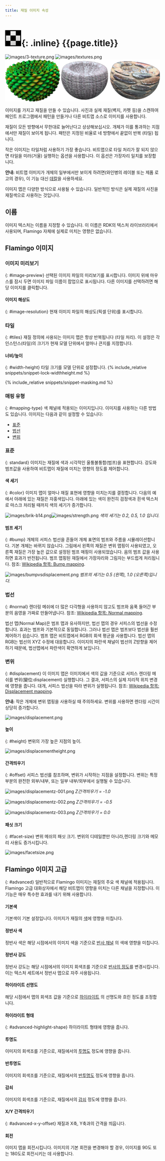 ```yaml
---
title: 재질 이미지 속성
---
```



# ![images/images.svg](images/images.svg){: .inline} {{page.title}}

![images/3-texture.png](images/3-texture.png)
![images/textures.png](images/textures.png)
![images/solidcolors.png](images/textureset.png)

이미지를 가지고 재질을 만들 수 있습니다. 사진과 실제 재질(벽지, 카펫 등)을 스캔하여 페인트 프로그램에서 패턴을 만들거나 다른 비트맵 소스로 이미지를 사용합니다.

재질이 모든 방향에서 무한대로 늘어난다고 상상해보십시오. 개체가 이를 통과하는 지점에서만 재질이 보이게 됩니다. 패턴은 지정된 비율로 네 방향에서 끝없이 반복 (타일) 됩니다.

작은 이미지는 타일처럼 사용하기 가장 좋습니다. 비트맵으로 타일 처리가 잘 되지 않으면 타일을 미러(거울) 실행하는 옵션을 사용합니다. 이 옵션은 가장자리 일치를 보장합니다.

**안내:** 비트맵 이미지가 개체의 일부에서만 보이게 하려면(와인병의 레이블 또는 제품 로고의 경우), 이 기능 대신 [데칼](properties-decal.html)을 사용하세요.

이미지 맵은 다양한 방식으로 사용될 수 있습니다. 일반적인 방식은 실제 재질의 사진을 재질색으로 사용하는 것입니다.

## 이름
이미지 텍스처는 이름을 지정할 수 있습니다. 이 이름은 RDK의 텍스처 라이브러리에서 사용되며, Flamingo 자체에 실제로 미치는 영향은 없습니다.

## Flamingo 이미지

### 이미지 미리보기
{: #image-preview}
선택된 이미지 파일의 미리보기를 표시합니다. 이미지 위에 마우스를 잠시 두면 이미지 파일 이름이 팝업으로 표시됩니다. 다른 이미지를 선택하려면 해당 이미지를 클릭합니다.

#### 이미지 해상도
{: #image-resolution}
현재 이미지 파일의 해상도(픽셀 단위)를 표시합니다.

### 타일
{: #tiles}
재질 정의에 사용되는 이미지 맵은 항상 반복됩니다 (타일 처리). 이 설정은 각 인스턴스(타일)의 크기가 현재 모델 단위에서 얼마나 큰지를 지정합니다.

#### 너비/높이
{: #width-height}
타일 크기를 모델 단위로 설정합니다.
{% include_relative snippets/snippet-lock-widthheight.md %}

{% include_relative snippets/snippet-masking.md %}

### 매핑 유형
{: #mapping-type}
색 채널에 적용되는 이미지입니다. 이미지를 사용하는 다른 방법도 있습니다. 이미지는 다음과 같이 설정할 수 있습니다:

* [표준](#standard)
* [법선](#normal)
* [변위](#displacement)

### 표준
{: standard}
이미지는 재질에 색과 시각적인 울퉁불퉁함(범프)을 표현합니다. 강도와 범프값을 사용하여 비트맵이 재질에 미치는 영향의 정도를 제어합니다.

#### 색 세기
{: #color}
이미지 맵이 얼마나 재질 표현에 영향을 미치는지를 결정합니다. 다음의 예에서 아래에 있는 재질은 자홍색입니다. 아래에 있는 색이 완전히 검정색과 흰색 텍스처로 마스크 처리될 때까지 색의 세기가 증가합니다.

![images/brik-b14.png](images/brik-b14.png)![images/strength.png](images/strength.png)
*색의 세기는 0.2, 0.5, 1.0 입니다.*

#### 범프 세기
{: #bump}
개체의 서피스 법선을 흔들어 개체 표면의 범프와 주름을 시뮬레이션합니다. 기본 개체는 바뀌지 않습니다. 그림에서 왼쪽의 재질은 변위 맵핑이 사용되였고, 오른쪽 재질은 가장 높은 값으로 설정된 범프 매핑이 사용되었습니다. 음의 범프 값을 사용하면 효과가 반전됩니다. 범프 맵핑된 재질에서 가장자리와 그림자는 부드럽게 처리됩니다. 참조: [Wikipedia 항목: Bump mapping](http://en.wikipedia.org/wiki/Bump_mapping).

![images/bumpvsdisplacement.png](images/bumpvsdisplacement.png)
*범프의 세기는 0.5 (왼쪽), 1.0 (오른쪽)입니다.*

### 법선
{: #normal}
렌더링 메쉬에 더 많은 다각형을 사용하지 않고도 범프와 움푹 들어간 부분의 음영을 가짜로 만들어냅니다. 참조: [Wikipedia 항목: Normal mapping](http://en.wikipedia.org/wiki/Normal_mapping).

법선 맵(Normal Map)은 범프 맵과 유사하지만, 법선 맵의 경우 서피스의 법선을 수정합니다. 효과는 범프와 기본적으로 동일합니다. 그러나 법선 맵은 범프보다 법선을 훨씬 제어하기 쉽습니다. 범프 맵은 비트맵에서 RGB의 회색 평균을 사용합니다. 법선 맵의 RGB는 법선의 XYZ 수정에 대응합니다. 이미지의 파란색 채널이 법선의 Z방향을 제어하기 때문에, 법선맵에서 파란색이 확연하게 보입니다.

### 변위
{: #displacement}
이 이미지 맵은 이미지에서 색의 값을 기준으로 서피스 렌더링 메쉬를 변위(變位:displacement) 실행합니다. 그 결과, 서피스의 실제 지리적 위치 변경에 영향을 줍니다. 대개, 서피스 법선을 따라 변위가 실행됩니다. 참조: [Wikipedia 항목: Displacement mapping](http://en.wikipedia.org/wiki/Displacement_mapping).

 **안내:** 작은 개체에 변위 맵핑을 사용하실 때 주의하세요. 변위를 사용하면 렌더링 시간이 상당히 증가합니다.

![images/displacement.png](images/displacement.png)

#### 높이
{: #height}
변위의 가장 높은 지점의 높이.

![images/displacementheight.png](images/displacementheight.png)

#### 간격띄우기
{: #offset}
서피스 법선를 참조하며, 변위가 시작하는 지점을 설정합니다. 변위는 특정 부분의 완전한 외부/내부, 또는 일부 내부/외부에서 실행될 수 있습니다.

![images/displacementz-001.png](images/displacementz-001.png)
*Z간격띄우기 = -1.0*

![images/displacementz-002.png](images/displacementz-002.png)
*Z간격띄우기 = -0.5*

![images/displacementz-003.png](images/displacementz-003.png)
*Z간격띄우기 = 0.0*

#### 패싯 크기
{: #facet-size}
변위 메쉬의 패싯 크기. 변위의 디테일뿐만 아니라,렌더링 크기와 메모리 사용도 증가시킵니다.

![images/facetsize.png](images/facetsize.png)

## Flamingo 이미지 고급
{: #advanced}
일반적으로 Flamingo 이미지는 재질의 주요 색 채널에 적용됩니다. Flamingo 고급 대화상자에서 해당 비트맵이 영향을 미치는 다른 채널을 지정합니다. 이 기능은 매우 특수한 효과를 내기 위해 사용합니다.

####  기본색
기본색이 기본 설정입니다. 이미지가 재질의 [색](advanced-material-properties-main.html#color)에 영향을 미칩니다.

####  정반사 색
정반사 색은 해당 시점에서의 이미지 색을 기준으로 [반사 채널](advanced-material-properties-main.html#highlight-color) 의 색에 영향을 미칩니다.

####  정반사 강도
정반사 강도는 해당 시점에서의 이미지 회색조를 기준으로 [반사의 정도](advanced-material-properties-main.html#intensity)를 변경시킵니다. 이는 텍스처 세트에서 정반사 맵으로 자주 사용됩니다.

####  하이라이트 선명도
해당 시점에서 맵의 회색조 값을 기준으로 [하이라이트](advanced-material-properties-main.html#intensity) 의 선명도와 흐린 정도를 조정합니다.

#### 하이라이트 형태
{: #advanced-highlight-shape}
하이라이트 형태에 영향을 줍니다.

####  투명도
이미지의 회색조를 기준으로, 재질에서의 [투명도](advanced-material-properties-main.html#intensity) 정도에 영향을 줍니다.

####  반투명도
이미지의 회색조를 기준으로, 재질에서의 [반투명도](advanced-material-properties-transparency.html#translucency) 정도에 영향을 줍니다.

####  감쇠
이미지의 회색조를 기준으로, 재질에서의 [감쇠](advanced-material-properties-transparency.html#attenuation) 정도에 영향을 줍니다.

#### X/Y 간격띄우기
{: #advanced-x-y-offset}
재질과 X축, Y축과의 간격을 띄웁니다.

####  회전
이미지 맵을 회전시킵니다. 이미지의 기본 회전을 변경해야 할 경우, 이미지를 90도 또는 180도로 회전시키는 데 사용합니다.
